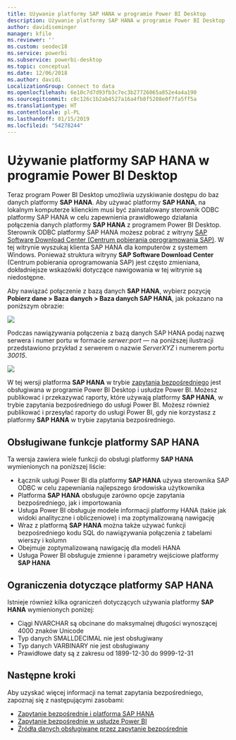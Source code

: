 ```yaml
---
title: Używanie platformy SAP HANA w programie Power BI Desktop
description: Używanie platformy SAP HANA w programie Power BI Desktop
author: davidiseminger
manager: kfile
ms.reviewer: ''
ms.custom: seodec18
ms.service: powerbi
ms.subservice: powerbi-desktop
ms.topic: conceptual
ms.date: 12/06/2018
ms.author: davidi
LocalizationGroup: Connect to data
ms.openlocfilehash: 6e10c7d7d93fb3c7ec3b27726065a852e4a4a190
ms.sourcegitcommit: c8c126c1b2ab4527a16a4fb8f5208e0f7fa5ff5a
ms.translationtype: HT
ms.contentlocale: pl-PL
ms.lasthandoff: 01/15/2019
ms.locfileid: "54278244"
---
```

# <a name="use-sap-hana-in-power-bi-desktop"></a>Używanie platformy SAP HANA w programie Power BI Desktop
Teraz program Power BI Desktop umożliwia uzyskiwanie dostępu do baz danych platformy **SAP HANA**. Aby używać platformy **SAP HANA**, na lokalnym komputerze klienckim musi być zainstalowany sterownik ODBC platformy SAP HANA w celu zapewnienia prawidłowego działania połączenia danych platformy **SAP HANA** z programem Power BI Desktop. Sterownik ODBC platformy SAP HANA możesz pobrać z witryny [SAP Software Download Center (Centrum pobierania oprogramowania SAP)](https://support.sap.com/swdc). W tej witrynie wyszukaj klienta SAP HANA dla komputerów z systemem Windows. Ponieważ struktura witryny **SAP Software Download Center** (Centrum pobierania oprogramowania SAP) jest często zmieniana, dokładniejsze wskazówki dotyczące nawigowania w tej witrynie są niedostępne.

Aby nawiązać połączenie z bazą danych **SAP HANA**, wybierz pozycję **Pobierz dane > Baza danych > Baza danych SAP HANA**, jak pokazano na poniższym obrazie:

![](media/desktop-sap-hana/sap-hana-1.png)

Podczas nawiązywania połączenia z bazą danych SAP HANA podaj nazwę serwera i numer portu w formacie *serwer:port* — na poniższej ilustracji przedstawiono przykład z serwerem o nazwie *ServerXYZ* i numerem portu *30015*.

![](media/desktop-sap-hana/sap-hana-2.png)

W tej wersji platforma **SAP HANA** w trybie [zapytania bezpośredniego](desktop-directquery-sap-hana.md) jest obsługiwana w programie Power BI Desktop i usłudze Power BI. Możesz publikować i przekazywać raporty, które używają platformy **SAP HANA**, w trybie zapytania bezpośredniego do usługi Power BI. Możesz również publikować i przesyłać raporty do usługi Power BI, gdy nie korzystasz z platformy **SAP HANA** w trybie zapytania bezpośredniego.

## <a name="supported-features-for-sap-hana"></a>Obsługiwane funkcje platformy SAP HANA
Ta wersja zawiera wiele funkcji do obsługi platformy **SAP HANA** wymienionych na poniższej liście:

* Łącznik usługi Power BI dla platformy **SAP HANA** używa sterownika SAP ODBC w celu zapewniania najlepszego środowiska użytkownika
* Platforma **SAP HANA** obsługuje zarówno opcje zapytania bezpośredniego, jak i importowania
* Usługa Power BI obsługuje modele informacji platformy HANA (takie jak widoki analityczne i obliczeniowe) i ma zoptymalizowaną nawigację
* Wraz z platformą **SAP HANA** można także używać funkcji bezpośredniego kodu SQL do nawiązywania połączenia z tabelami wierszy i kolumn
* Obejmuje zoptymalizowaną nawigację dla modeli HANA
* Usługa Power BI obsługuje zmienne i parametry wejściowe platformy **SAP HANA**

## <a name="limitations-of-sap-hana"></a>Ograniczenia dotyczące platformy SAP HANA
Istnieje również kilka ograniczeń dotyczących używania platformy **SAP HANA** wymienionych poniżej:

* Ciągi NVARCHAR są obcinane do maksymalnej długości wynoszącej 4000 znaków Unicode
* Typ danych SMALLDECIMAL nie jest obsługiwany
* Typ danych VARBINARY nie jest obsługiwany
* Prawidłowe daty są z zakresu od 1899-12-30 do 9999-12-31


## <a name="next-steps"></a>Następne kroki
Aby uzyskać więcej informacji na temat zapytania bezpośredniego, zapoznaj się z następującymi zasobami:

* [Zapytanie bezpośrednie i platforma SAP HANA](desktop-directquery-sap-hana.md)
* [Zapytanie bezpośrednie w usłudze Power BI](desktop-directquery-about.md)
* [Źródła danych obsługiwane przez zapytanie bezpośrednie](desktop-directquery-data-sources.md)

